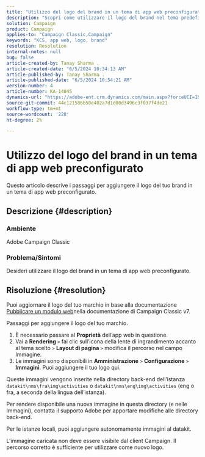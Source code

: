 ```yaml
---
title: "Utilizzo del logo del brand in un tema di app web preconfigurato"
description: "Scopri come utilizzare il logo del brand nel tema predefinito dell’app web."
solution: Campaign
product: Campaign
applies-to: "Campaign Classic,Campaign"
keywords: "KCS, app web, logo, brand"
resolution: Resolution
internal-notes: null
bug: false
article-created-by: Tanay Sharma .
article-created-date: "6/5/2024 10:34:13 AM"
article-published-by: Tanay Sharma .
article-published-date: "6/5/2024 10:54:21 AM"
version-number: 4
article-number: KA-14045
dynamics-url: "https://adobe-ent.crm.dynamics.com/main.aspx?forceUCI=1&pagetype=entityrecord&etn=knowledgearticle&id=3c470526-2723-ef11-840b-6045bd0065b6"
source-git-commit: 44c121586b58e402a7d1d00d3496c3f037f4de21
workflow-type: tm+mt
source-wordcount: '228'
ht-degree: 2%

---
```


# Utilizzo del logo del brand in un tema di app web preconfigurato


Questo articolo descrive i passaggi per aggiungere il logo del tuo brand in un tema di app web preconfigurato.

## Descrizione {#description}


### Ambiente

Adobe Campaign Classic

### Problema/Sintomi

Desideri utilizzare il logo del brand in un tema di app web preconfigurato.


## Risoluzione {#resolution}


Puoi aggiornare il logo del tuo marchio in base alla documentazione [Pubblicare un modulo web](https://experienceleague.adobe.com/en/docs/campaign-classic/using/designing-content/web-forms/publishing-a-web-form)nella documentazione di Campaign Classic v7.

Passaggi per aggiungere il logo del tuo marchio.

1. È necessario passare al <b>Proprietà</b> dell’app web in questione.
2. Vai a <b>Rendering </b>`>`  fai clic sull’icona della lente di ingrandimento accanto al tema scelto `>`  <b>Layout di pagina </b>`>` modifica il percorso nel campo Immagine.
3. Le immagini sono disponibili in <b>Amministrazione</b> `>`  <b>Configurazione</b> `>`  <b>Immagini</b>. Puoi aggiungere il tuo logo qui.


Queste immagini vengono inserite nella directory back-end dell’istanza `datakit\nms\fra\img\activities` o `datakit\nms\eng\img\activities` (eng o fra, a seconda della lingua dell’istanza).

Per rendere disponibile una nuova immagine in questa directory (e nelle Immagini), contatta il supporto Adobe per apportare modifiche alle directory back-end.

Per le istanze locali, puoi aggiungere autonomamente immagini al datakit.

L’immagine caricata non deve essere visibile dal client Campaign. Il percorso corretto è sufficiente per utilizzare come nuovo logo.
